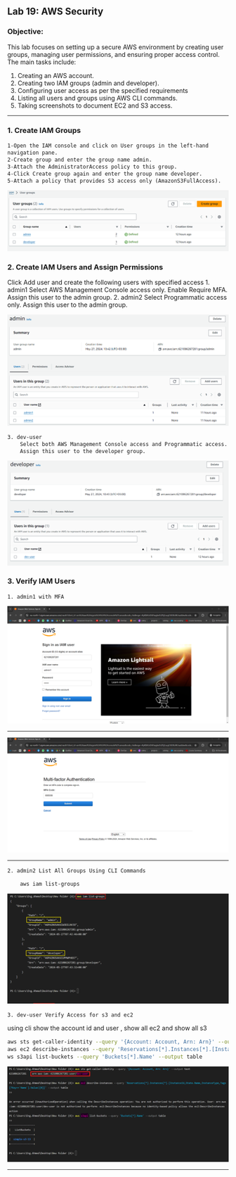 ## Lab 19: AWS Security

### Objective:
This lab focuses on setting up a secure AWS environment by creating user groups, managing user permissions, and ensuring proper access control. The main tasks include:

1. Creating an AWS account.
2. Creating two IAM groups (admin and developer).
3. Configuring user access as per the specified requirements
4. Listing all users and groups using AWS CLI commands.
5. Taking screenshots to document EC2 and S3 access.


---
### 1. Create IAM Groups
    1-Open the IAM console and click on User groups in the left-hand navigation pane.
    2-Create group and enter the group name admin.
    3-Attach the AdministratorAccess policy to this group.
    4-Click Create group again and enter the group name developer.
    5-Attach a policy that provides S3 access only (AmazonS3FullAccess).
![alt text](screenshot/lab19-groups.png)

### 2. Create IAM Users and Assign Permissions
Click Add user and create the following users with specified access 
    1. admin1
        Select AWS Management Console access only.
        Enable Require MFA.
        Assign this user to the admin group.
    2. admin2 
        Select Programmatic access only.
        Assign this user to the admin group.  

![alt text](screenshot/lab19-admingroup.png)

    3. dev-user
        Select both AWS Management Console access and Programmatic access.
        Assign this user to the developer group.
![alt text](screenshot/lab19-developergroup.png)

### 3. Verify IAM Users 
    1. admin1 with MFA

![alt text](screenshot/lab19-admin1-login.png)

---

![alt text](screenshot/lab19-mfa.png)

---
    2. admin2 List All Groups Using CLI Commands
    
```bash
    aws iam list-groups
```

![alt text](screenshot/lab19-admin2-cli.png)

    3. dev-user Verify Access for s3 and ec2 

using cli 
 show the account id and user , show all ec2 and  show all s3
```bash
aws sts get-caller-identity --query '{Account: Account, Arn: Arn}' --output text
aws ec2 describe-instances --query 'Reservations[*].Instances[*].[InstanceId,State.Name,InstanceType,Tags[?Key==`Name`].Value|[0]]' --output table
ws s3api list-buckets --query 'Buckets[*].Name' --output table
```
![alt text](screenshot/lab19-dev-user-cli-s3-ec2.png)



---

